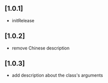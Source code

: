 ## [1.0.1] 

* initRelease

## [1.0.2] 

* remove Chinese description

## [1.0.3] 

* add description about the class's arguments
